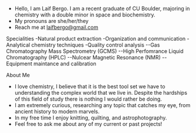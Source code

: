 - Hello, I am Laif Bergo. I am a recent graduate of CU Boulder, majoring in chemistry with a double minor in space and biochemistry.
- My pronouns are she/her/they
- Reach me at laifbergo@gmail.com

Specialities
-Natural product extraction
-Organization and communication
-Analytical chemistry techniques
-Quality control analysis
--Gas Chromatography Mass Spectrometry (GCMS)
--High Perfomrance Liquid Chromatography (HPLC)
--Nulcear Magnetic Resonance (NMR)
--Equipment maintance and calibration

About Me
- I love chemistry, I believe that it is the best tool set we have to understanding the complex world that we live in. Despite the hardships of this field of study there is nothing I would rather be doing.
- I am extremely curious, researching any topic that catches my eye, from ancient history to modern marvels.
- In my free time I enjoy knitting, quilting, and astrophotography.
- Feel free to ask me about any of my current or past projects!

<!---
LBergo/LBergo is a ✨ special ✨ repository because its `README.md` (this file) appears on your GitHub profile.
You can click the Preview link to take a look at your changes.
--->
